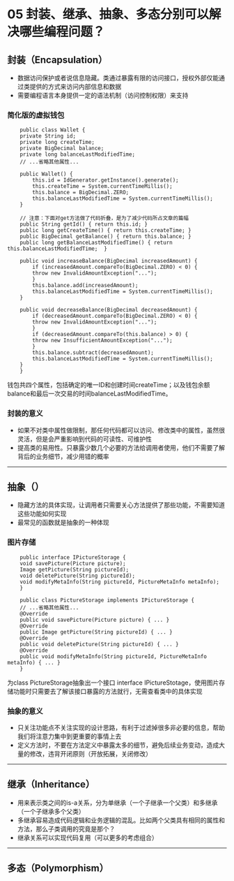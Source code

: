 # 05 封装、继承、抽象、多态分别可以解决哪些编程问题？
## 封装（Encapsulation）
* 数据访问保护或者说信息隐藏。类通过暴露有限的访问接口，授权外部仅能通过类提供的方式来访问内部信息和数据
* 需要编程语言本身提供一定的语法机制（访问控制权限）来支持

### 简化版的虚拟钱包

        public class Wallet {
        private String id;
        private long createTime;
        private BigDecimal balance;
        private long balanceLastModifiedTime;
        // ...省略其他属性...

        public Wallet() {
            this.id = IdGenerator.getInstance().generate();
            this.createTime = System.currentTimeMillis();
            this.balance = BigDecimal.ZERO;
            this.balanceLastModifiedTime = System.currentTimeMillis();
        }

        // 注意：下面对get方法做了代码折叠，是为了减少代码所占文章的篇幅
        public String getId() { return this.id; }
        public long getCreateTime() { return this.createTime; }
        public BigDecimal getBalance() { return this.balance; }
        public long getBalanceLastModifiedTime() { return this.balanceLastModifiedTime;  }

        public void increaseBalance(BigDecimal increasedAmount) {
            if (increasedAmount.compareTo(BigDecimal.ZERO) < 0) {
            throw new InvalidAmountException("...");
            }
            this.balance.add(increasedAmount);
            this.balanceLastModifiedTime = System.currentTimeMillis();
        }

        public void decreaseBalance(BigDecimal decreasedAmount) {
            if (decreasedAmount.compareTo(BigDecimal.ZERO) < 0) {
            throw new InvalidAmountException("...");
            }
            if (decreasedAmount.compareTo(this.balance) > 0) {
            throw new InsufficientAmountException("...");
            }
            this.balance.subtract(decreasedAmount);
            this.balanceLastModifiedTime = System.currentTimeMillis();
        }
        }

钱包共四个属性，包括确定的唯一ID和创建时间createTime；以及钱包余额balance和最后一次交易的时间balanceLastModifiedTime。

### 封装的意义
* 如果不对类中属性做限制，那任何代码都可以访问、修改类中的属性，虽然很灵活，但是会严重影响到代码的可读性、可维护性
* 提高类的易用性。只暴露少数几个必要的方法给调用者使用，他们不需要了解背后的业务细节，减少用错的概率
---------------
## 抽象（）
* 隐藏方法的具体实现，让调用者只需要关心方法提供了那些功能，不需要知道这些功能如何实现
* 最常见的函数就是抽象的一种体现

### 图片存储
        public interface IPictureStorage {
        void savePicture(Picture picture);
        Image getPicture(String pictureId);
        void deletePicture(String pictureId);
        void modifyMetaInfo(String pictureId, PictureMetaInfo metaInfo);
        }

        public class PictureStorage implements IPictureStorage {
        // ...省略其他属性...
        @Override
        public void savePicture(Picture picture) { ... }
        @Override
        public Image getPicture(String pictureId) { ... }
        @Override
        public void deletePicture(String pictureId) { ... }
        @Override
        public void modifyMetaInfo(String pictureId, PictureMetaInfo metaInfo) { ... }
        }
为class PictureStorage抽象出一个接口 interface IPictureStotage，使用图片存储功能时只需要去了解该接口暴露的方法就行，无需查看类中的具体实现

### 抽象的意义
* 只关注功能点不关注实现的设计思路，有利于过滤掉很多非必要的信息，帮助我们将注意力集中到更重要的事情上去
* 定义方法时，不要在方法定义中暴露太多的细节，避免后续业务变动，造成大量的修改，违背开闭原则（开放拓展，关闭修改）
------------

## 继承（Inheritance）
* 用来表示类之间的is-a关系，分为单继承（一个子继承一个父类）和多继承（一个子继承多个父类）
* 多继承容易造成代码逻辑和业务逻辑的混乱。比如两个父类具有相同的属性和方法，那么子类调用的究竟是那个？
* 继承关系可以实现代码复用（可以更多的考虑组合）
-----------

## 多态（Polymorphism）